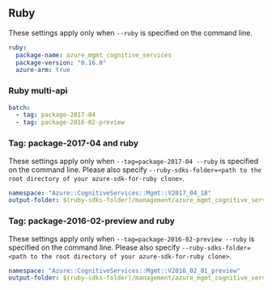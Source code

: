 ## Ruby

These settings apply only when `--ruby` is specified on the command line.

``` yaml $(ruby)
ruby:
  package-name: azure_mgmt_cognitive_services
  package-version: "0.16.0"
  azure-arm: true
```

### Ruby multi-api

``` yaml $(ruby) && $(multiapi)
batch:
  - tag: package-2017-04
  - tag: package-2016-02-preview
```

### Tag: package-2017-04 and ruby

These settings apply only when `--tag=package-2017-04 --ruby` is specified on the command line.
Please also specify `--ruby-sdks-folder=<path to the root directory of your azure-sdk-for-ruby clone>`.

``` yaml $(tag) == 'package-2017-04' && $(ruby)
namespace: "Azure::CognitiveServices::Mgmt::V2017_04_18"
output-folder: $(ruby-sdks-folder)/management/azure_mgmt_cognitive_services/lib
```

### Tag: package-2016-02-preview and ruby

These settings apply only when `--tag=package-2016-02-preview --ruby` is specified on the command line.
Please also specify `--ruby-sdks-folder=<path to the root directory of your azure-sdk-for-ruby clone>`.

``` yaml $(tag) == 'package-2016-02-preview' && $(ruby)
namespace: "Azure::CognitiveServices::Mgmt::V2016_02_01_preview"
output-folder: $(ruby-sdks-folder)/management/azure_mgmt_cognitive_services/lib
```
